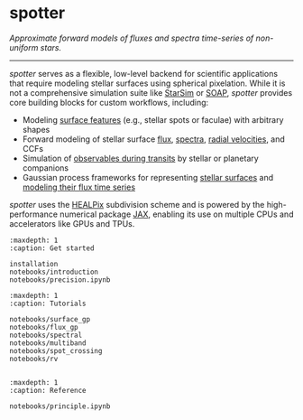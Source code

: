 # spotter

*Approximate forward models of fluxes and spectra time-series of non-uniform stars.*

---

*spotter* serves as a flexible, low-level backend for scientific applications that require modeling stellar surfaces using spherical pixelation. While it is not a comprehensive simulation suite like [StarSim](https://ui.adsabs.harvard.edu/abs/2016A&A...586A.131H/abstract) or [SOAP](https://ui.adsabs.harvard.edu/abs/2014ApJ...796..132D/abstract), *spotter* provides core building blocks for custom workflows, including:
- Modeling [surface features](notebooks/introduction.ipynb) (e.g., stellar spots or faculae) with arbitrary shapes
- Forward modeling of stellar surface [flux](notebooks/multiband.ipynb), [spectra](notebooks/spectral.ipynb), [radial velocities](notebooks/rv.ipynb), and CCFs
- Simulation of [observables during transits](notebooks/spot_crossing.ipynb) by stellar or planetary companions
- Gaussian process frameworks for representing [stellar surfaces](notebooks/surface_gp.ipynb) and [modeling their flux time series](notebooks/flux_gp.ipynb)

*spotter* uses the [HEALPix](https://healpix.sourceforge.io/) subdivision scheme and is powered by the high-performance numerical package [JAX](https://jax.readthedocs.io/en/latest/notebooks/quickstart.html), enabling its use on multiple CPUs and accelerators like GPUs and TPUs.


```{toctree}
:maxdepth: 1
:caption: Get started

installation
notebooks/introduction
notebooks/precision.ipynb
```

```{toctree}
:maxdepth: 1
:caption: Tutorials

notebooks/surface_gp
notebooks/flux_gp
notebooks/spectral
notebooks/multiband
notebooks/spot_crossing
notebooks/rv


```

```{toctree}
:maxdepth: 1
:caption: Reference

notebooks/principle.ipynb

```